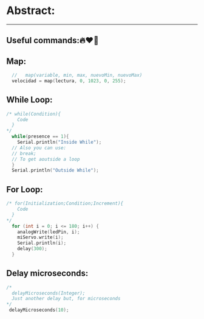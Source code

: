 # Abstract:
---
## Useful commands:🔥❤️‍🔥
## Map:

```CPP
  //   map(variable, min, max, nuevoMin, nuevoMax)
  velocidad = map(lectura, 0, 1023, 0, 255);
```

## While Loop:

```CPP
/* while(Condition){
    Code
  }
*/
  while(presence == 1){
    Serial.println("Inside While");
  // Also you can use:
  // break;
  // To get aoutside a loop
  }
  Serial.println("Outside While");

```

## For Loop:

```CPP
/* for(Initialization;Condition;Increment){
    Code
  }
*/
  for (int i = 0; i <= 180; i++) {
    analogWrite(ledPin, i);
    miServo.write(i);
    Serial.println(i);
    delay(300);
  }

```

## Delay microseconds:

```CPP
/* 
  delayMicroseconds(Integer);
  Just another delay but, for microseconds
*/
 delayMicroseconds(10);

```



